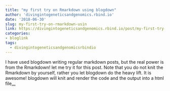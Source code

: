 ```yaml
---
title: "my first try on Rmarkdown using blogdown"
author: 'divingintogeneticsandgenomics.rbind.io'
date: '2018-06-30'
slug: my-first-try-on-rmarkdown-usin
link: https://divingintogeneticsandgenomics.rbind.io/post/my-first-try-on-rmarkdown-using-blogdown/
categories:
- bloglink
tags:
  - divingintogeneticsandgenomicsrbindio
---
```


I have used blogdown writing regular markdown posts, but the real power is from the Rmarkdown! let me try it for this post. Note that you do not knit the Rmarkdown by yourself, rather you let blogdown do the heavy lift. It is awesome! blogdown will knit and render the code and the output into a html file[... <i class="fas fa-external-link-alt"></i>](https://divingintogeneticsandgenomics.rbind.io/post/my-first-try-on-rmarkdown-using-blogdown/)

